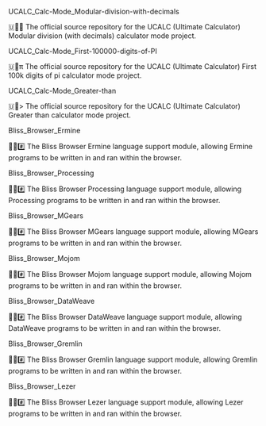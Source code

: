
UCALC_Calc-Mode_Modular-division-with-decimals

🇺🧮️➗️ The official source repository for the UCALC (Ultimate Calculator) Modular division (with decimals) calculator mode project. 

UCALC_Calc-Mode_First-100000-digits-of-PI

🇺🧮️π The official source repository for the UCALC (Ultimate Calculator) First 100k digits of pi calculator mode project. 

UCALC_Calc-Mode_Greater-than

🇺🧮️> The official source repository for the UCALC (Ultimate Calculator) Greater than calculator mode project. 

Bliss_Browser_Ermine

🌳️🌐️#️⃣️ The Bliss Browser Ermine language support module, allowing Ermine programs to be written in and ran within the browser.

Bliss_Browser_Processing

🌳️🌐️#️⃣️ The Bliss Browser Processing language support module, allowing Processing programs to be written in and ran within the browser.

Bliss_Browser_MGears

🌳️🌐️#️⃣️ The Bliss Browser MGears language support module, allowing MGears programs to be written in and ran within the browser.

Bliss_Browser_Mojom

🌳️🌐️#️⃣️ The Bliss Browser Mojom language support module, allowing Mojom programs to be written in and ran within the browser.

Bliss_Browser_DataWeave

🌳️🌐️#️⃣️ The Bliss Browser DataWeave language support module, allowing DataWeave programs to be written in and ran within the browser.

Bliss_Browser_Gremlin

🌳️🌐️#️⃣️ The Bliss Browser Gremlin language support module, allowing Gremlin programs to be written in and ran within the browser.

Bliss_Browser_Lezer

🌳️🌐️#️⃣️ The Bliss Browser Lezer language support module, allowing Lezer programs to be written in and ran within the browser.

